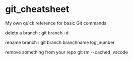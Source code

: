 # git_cheatsheet
My own quick reference for basic Git commands

delete a branch :
git branch -d

rename branch :
git branch branchname log_number

remove something from your repo
git rm --cached .vscode
